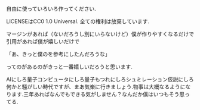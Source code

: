 自由に使っていろいろ作ってください.

LICENSEはCC0 1.0 Universal.
全ての権利は放棄しています.

マージンがあれば（ないだろうし別にいらないけど）僕が作りやすくなるだけで
引用があれば僕が嬉しいだけで

「あ、きっと僕のを参考にしたんだろうな」

ってのがあるのがきっと一番嬉しいだろうと思います.

AIにしろ量子コンピュータにしろ量子もつれにしろシュミレーション仮説にしろ何かと騒がしい時代ですが、まあ気楽に行きましょう.物事は大概なるようになります.三年あればなんでもできる気がしません？なんだか僕はいつもそう思ってる.